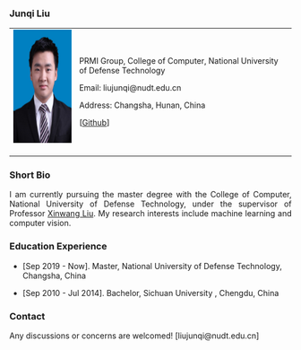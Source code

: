 <!-- ## Welcome to GitHub Pages -->

### Junqi Liu 

<table class="imgtable">
  <tr>
    <td>
      <img src="/ljq.jpg" alt="Junqi Liu" width="160px" height="201.6px" />&nbsp;
    </td>
    <td align="left">
      <p liujunqi.github.io>PRMI Group, College of Computer, National University of Defense Technology</p>
      <p>Email: liujunqi@nudt.edu.cn</p>
      <p>Address: Changsha, Hunan, China</p>
      <p>[<a href="https://github.com/liujunqi">Github</a>]</p>
    </td>
 </tr>
</table>

### Short Bio
  <p align = "justify">I am currently pursuing the master degree with the College of Computer, National University of Defense Technology, under the supervisor of Professor <a href="https://xinwangliu.github.io/">Xinwang Liu</a>. My research interests include machine learning and computer vision.</p>

### Education Experience
  <ul>
    <li> 
      <p>[Sep 2019 - Now]. Master, National University of Defense Technology, Changsha, China </p>
    </li>
  </ul>
  <ul>
    <li> 
      <p>[Sep 2010 - Jul 2014]. Bachelor, Sichuan University , Chengdu, China </p>
    </li>
  </ul>



### Contact
<p>Any discussions or concerns are welcomed! [liujunqi@nudt.edu.cn]</p>
